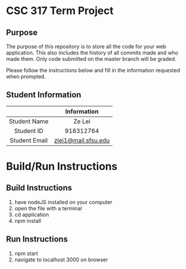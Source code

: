 # CSC 317 Term Project

## Purpose

The purpose of this repository is to store all the code for your web application. This also includes the history of all commits made and who made them. Only code submitted on the master branch will be graded.

Please follow the instructions below and fill in the information requested when prompted.

## Student Information

|               | Information   |
|:-------------:|:-------------:|
| Student Name  | Ze Lei     |
| Student ID    | 918312764     |
| Student Email | zlei1@mail.sfsu.edu  |



# Build/Run Instructions

## Build Instructions
1. have nodeJS installed on your computer
2. open the file with a terminal
3. cd application
4. npm install

## Run Instructions
1. npm start
2. navigate to localhost 
3000 on browser 
